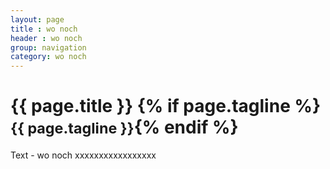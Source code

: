 ```yaml
---
layout: page
title : wo noch
header : wo noch
group: navigation
category: wo noch
---
```


<div class="page-header">
  <h1>{{ page.title }} {% if page.tagline %} <small>{{ page.tagline }}</small>{% endif %}</h1>
</div>


Text - wo noch xxxxxxxxxxxxxxxxx


